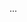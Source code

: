<panel type="info" header=":trophy: Can explain the costs and benefits of reuse :star::star::star:" expandable expanded no-close>

<panel type="info" header=":trophy: Can explain software reuse :star::star::star:" expandable>
  <include src="../../book/reuse/introduction/what/full.md" />
  <panel header=":trophy: Evidence" expanded>

...

  </panel>
</panel>

</panel>
